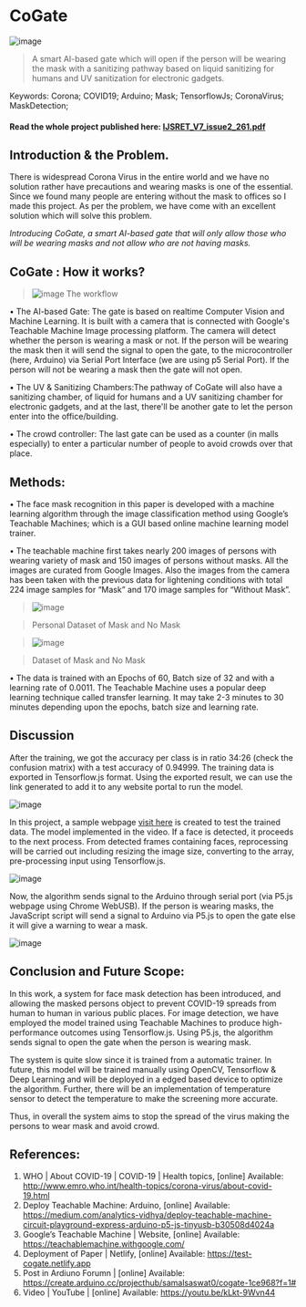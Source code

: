 # CoGate
![image](https://user-images.githubusercontent.com/39031660/130774238-2281e4d5-3f10-4f57-a3bd-6c2e0af8778e.png)

> A smart AI-based gate which will open if the person will be wearing the mask with a sanitizing pathway based on liquid sanitizing for humans and UV sanitization for electronic gadgets.

Keywords: Corona; COVID19; Arduino; Mask; TensorflowJs; CoronaVirus; MaskDetection; 

#### Read the whole project published here: [IJSRET_V7_issue2_261.pdf](https://ijsret.com/wp-content/uploads/2021/03/IJSRET_V7_issue2_261.pdf)

## Introduction & the Problem.
There is widespread Corona Virus in the entire world and we have no solution rather have precautions and wearing masks is one of the essential. Since we found many people are entering without the mask to offices so I made this project.
As per the problem, we have come with an excellent solution which will solve this problem.

*Introducing CoGate, a smart AI-based gate that will only allow those who will be wearing masks and not allow who are not having masks.*

## CoGate : How it works?
> ![image](https://user-images.githubusercontent.com/39031660/130774617-2736f1a1-a153-4be7-8077-28d2bcad9aa5.png)
> The workflow

• The AI-based Gate: The gate is based on realtime Computer Vision and Machine Learning. It is built with a camera that is connected with Google's Teachable Machine Image processing platform. The camera will detect whether the person is wearing a mask or not. If the person will be wearing the mask then it will send the signal to open the gate, to the microcontroller (here, Arduino) via Serial Port Interface (we are using p5 Serial Port). If the person will not be wearing a mask then the gate will not open.

• The UV & Sanitizing Chambers:The pathway of CoGate will also have a sanitizing chamber, of liquid for humans and a UV sanitizing chamber for electronic gadgets, and at the last, there'll be another gate to let the person enter into the office/building.

• The crowd controller: The last gate can be used as a counter (in malls especially) to enter a particular number of people to avoid crowds over that place.


## Methods:
• The face mask recognition in this paper is developed with a machine learning algorithm through the image classification method using Google’s Teachable Machines; which is a GUI based online machine learning model trainer. 

• The teachable machine first takes nearly 200 images of persons with wearing variety of mask and 150 images of persons without masks. All the images are curated from Google Images. Also the images from the camera has been taken with the previous data for lightening conditions with total 224 image samples for “Mask” and 170 image samples for “Without Mask”. 

> ![image](https://user-images.githubusercontent.com/39031660/130774964-9877c0db-28b3-4025-be02-f23887bf8c21.png)

> Personal Dataset of Mask and No Mask

> ![image](https://user-images.githubusercontent.com/39031660/130775198-1a1696d0-4ac2-473e-aa9e-60b06d653abd.png)

> Dataset of Mask and No Mask

 • The data is trained with an Epochs of 60, Batch size of 32 and with a learning rate of 0.0011. The Teachable Machine uses a popular deep learning technique called transfer learning. It may take 2-3 minutes to 30 minutes depending upon the epochs, batch size and learning rate.

## Discussion
After the training, we got the accuracy per class is in ratio 34:26 (check the confusion matrix) with a test accuracy of 0.94999. The training data is exported in Tensorflow.js format. Using the exported result, we can use the link generated to add it to any website portal to run the model. 

![image](https://user-images.githubusercontent.com/39031660/130776641-ab1ef062-af19-4b37-82e2-7e66c47edc3d.png)

In this project, a sample webpage [visit here](https://test-cogate.netlify.app/) is created to test the trained data. The model implemented in the video. If a face is detected, it proceeds to the next process. From detected frames containing faces, reprocessing will be carried out including resizing the image size, converting to the array, pre-processing input using Tensorflow.js.

![image](https://user-images.githubusercontent.com/39031660/130776753-a43f7be3-85c1-4de7-8721-76fed97791d7.png)

Now, the algorithm sends signal to the Arduino through serial port (via P5.js webpage using Chrome WebUSB). If the person is wearing masks, the JavaScript script will send a signal to Arduino via P5.js to open the gate else it will give a warning to wear a mask.

![image](https://user-images.githubusercontent.com/39031660/130776900-b32d9f14-a072-4e52-8ce4-93d136325c8a.png)


## Conclusion and Future Scope:
In this work, a system for face mask detection has been introduced, and allowing the masked persons object to prevent COVID-19 spreads from human to human in various public places. For image detection, we have employed the model trained using Teachable Machines to produce high-performance outcomes using Tensorflow.js. Using P5.js, the algorithm sends signal to open the gate when the person is wearing mask. 

The system is quite slow since it is trained from a automatic trainer. In future, this model will be trained manually using OpenCV, Tensorflow & Deep Learning and will be deployed in a edged based device to optimize the algorithm. Further, there will be an implementation of temperature sensor to detect the temperature to make the screening more accurate.

Thus, in overall the system aims to stop the spread of the virus making the persons to wear mask and avoid crowd.


## References:
1.	WHO | About COVID-19 | COVID-19 | Health topics, [online] Available: http://www.emro.who.int/health-topics/corona-virus/about-covid-19.html
2.	Deploy Teachable Machine: Arduino, [online] Available:
https://medium.com/analytics-vidhya/deploy-teachable-machine-circuit-playground-express-arduino-p5-js-tinyusb-b30508d4024a
3.	Google’s Teachable Machine | Website, [online] Available:
https://teachablemachine.withgoogle.com/
4.	Deployment of Paper | Netlify, [online] Available:
https://test-cogate.netlify.app
5. Post in Ardiuno Forumn | [online] Available: https://create.arduino.cc/projecthub/samalsaswat0/cogate-1ce968?f=1#
6. Video | YouTube | [online] Available: https://youtu.be/kLkt-9Wvn44
